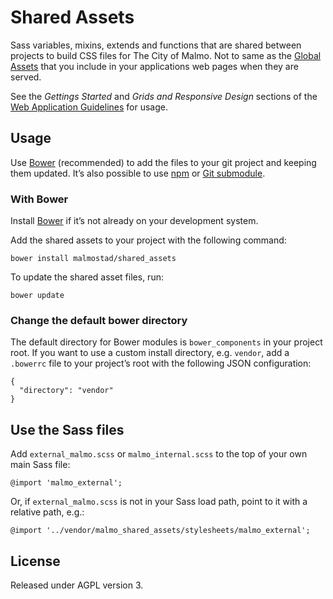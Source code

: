 Shared Assets
=============

Sass variables, mixins, extends and functions that are shared between projects to build CSS files for The City of Malmo. Not to same as the [Global Assets](https://github.com/malmostad/global_assets) that you include in your applications web pages when they are served.

See the *Gettings Started* and *Grids and Responsive Design* sections of the [Web Application Guidelines](http://malmostad.github.io/wag-v4) for usage.

## Usage
Use [Bower](http://bower.io/) (recommended) to add the files to your git project and keeping them updated. It’s also possible to use [npm](https://www.npmjs.org/) or [Git submodule](http://git-scm.com/book/en/Git-Tools-Submodules).

### With Bower

Install [Bower](http://bower.io/) if it’s not already on your development system.

Add the shared assets to your project with the following command:

    bower install malmostad/shared_assets

To update the shared asset files, run:

    bower update

### Change the default bower directory
The default directory for Bower modules is `bower_components` in your project root. If you want to use a custom install directory, e.g. `vendor`, add a `.bowerrc` file to your project’s root with the following JSON configuration:

    {
      "directory": "vendor"
    }

## Use the Sass files
Add `external_malmo.scss` or `malmo_internal.scss` to the top of your own main Sass file:

    @import 'malmo_external';

Or, if `external_malmo.scss` is not in your Sass load path, point to it with a relative path, e.g.:

    @import '../vendor/malmo_shared_assets/stylesheets/malmo_external';


## License
Released under AGPL version 3.
